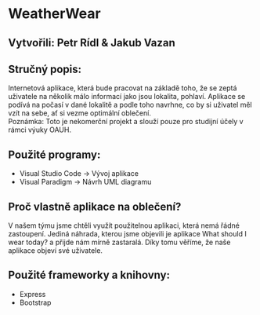 # WeatherWear
## Vytvořili: Petr Rídl & Jakub Vazan
## Stručný popis:
Internetová aplikace, která bude pracovat na základě toho, že se zeptá uživatele na několik málo informací jako jsou lokalita, pohlaví. Aplikace se podívá na počasí v dané lokalitě a podle toho navrhne, co by si uživatel měl vzít na sebe, ať si vezme optimální oblečení.  
Poznámka: Toto je nekomerční projekt a slouží pouze pro studijní účely v rámci výuky OAUH.

## Použité programy:
- Visual Studio Code -> Vývoj aplikace
- Visual Paradigm -> Návrh UML diagramu

## Proč vlastně aplikace na oblečení?
V našem týmu jsme chtěli využít použitelnou aplikaci, která nemá řádné zastoupení. Jediná náhrada, kterou jsme objevili je aplikace What should I wear today? a přijde nám mírně 
zastaralá. Díky tomu věříme, že naše aplikace objeví své uživatele.

## Použité frameworky a knihovny:
- Express
- Bootstrap
